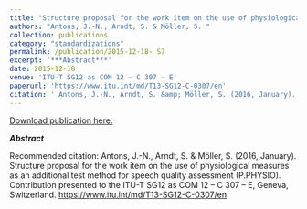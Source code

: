 ```yaml
---
title: "Structure proposal for the work item on the use of physiological measures as an additional test method for speech quality assessment (P.PHYSIO)"
authors: "Antons, J.-N., Arndt, S. & Möller, S. "
collection: publications
category: "standardizations"
permalink: /publication/2015-12-18- S7
excerpt: '***Abstract***'
date: 2015-12-18
venue: 'ITU-T SG12 as COM 12 – C 307 – E'
paperurl: 'https://www.itu.int/md/T13-SG12-C-0307/en'
citation: ' Antons, J.-N., Arndt, S. &amp; Möller, S. (2016, January). Structure proposal for the work item on the use of physiological measures as an additional test method for speech quality assessment (P.PHYSIO). Contribution presented to the ITU-T SG12 as COM 12 – C 307 – E, Geneva, Switzerland. https://www.itu.int/md/T13-SG12-C-0307/en '
---
```


<a href='https://www.itu.int/md/T13-SG12-C-0307/en'>Download publication here.</a>

***Abstract***

Recommended citation:  Antons, J.-N., Arndt, S. & Möller, S. (2016, January). Structure proposal for the work item on the use of physiological measures as an additional test method for speech quality assessment (P.PHYSIO). Contribution presented to the ITU-T SG12 as COM 12 – C 307 – E, Geneva, Switzerland. https://www.itu.int/md/T13-SG12-C-0307/en 